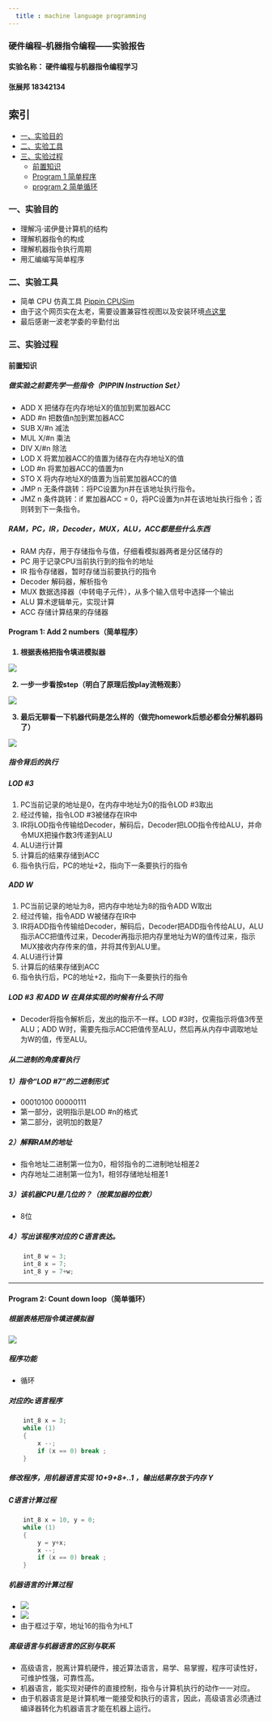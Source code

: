 ```yaml
---
  title : machine language programming
---
```


### 硬件编程–机器指令编程——实验报告

#### 实验名称： 硬件编程与机器指令编程学习
#### 张展邦 18342134

## 索引 ##
* [一、实验目的](#1)
* [二、实验工具](#2)
* [三、实验过程](#3)
	* [前置知识](#4) 
	* [Program 1 简单程序](#5)
	* [program 2 简单循环](#6)

<h3 id="1"> 一、实验目的 </h3>

- 理解冯·诺伊曼计算机的结构
- 理解机器指令的构成
- 理解机器指令执行周期
- 用汇编编写简单程序

<h3 id="2"> 二、实验工具 </h3>

- 简单 CPU 仿真工具 [Pippin CPUSim](http://www.science.smith.edu/~jcardell/Courses/CSC103/CPUsim/cpusim.html)
- 由于这个网页实在太老，需要设置兼容性视图以及安装环境[点这里](https://ks0508.github.io/SE-project/QA1/jre.zip)
- 最后感谢一波老学委的辛勤付出

<h3 id="3"> 三、实验过程 </h3>

<h4 id="4"> 前置知识 </h4>

##### 做实验之前要先学一些指令（PIPPIN Instruction Set）

- ADD X 把储存在内存地址X的值加到累加器ACC
- ADD #n 把数值n加到累加器ACC
- SUB X/#n 减法
- MUL X/#n 乘法
- DIV X/#n 除法
- LOD X 将累加器ACC的值置为储存在内存地址X的值
- LOD #n 将累加器ACC的值置为n
- STO X 将内存地址X的值置为当前累加器ACC的值
- JMP n 无条件跳转：将PC设置为n并在该地址执行指令。
- JMZ n	 条件跳转：if 累加器ACC = 0，将PC设置为n并在该地址执行指令；否则转到下一条指令。

##### RAM，PC，IR，Decoder，MUX，ALU，ACC都是些什么东西

- RAM 内存，用于存储指令与值，仔细看模拟器两者是分区储存的
- PC 用于记录CPU当前执行到的指令的地址
- IR 指令存储器，暂时存储当前要执行的指令
- Decoder 解码器，解析指令
- MUX 数据选择器（中转电子元件），从多个输入信号中选择一个输出
- ALU 算术逻辑单元，实现计算
- ACC 存储计算结果的存储器

<h4 id = "5" > Program 1:  Add 2 numbers（简单程序）<h4>

1. 根据表格把指令填进模拟器

![]( https://github.com/zhangzhanbang/homework/raw/gh-pages/images/machine%20code/program1/p1.png)

2. 一步一步看按step（明白了原理后按play流畅观影）

![](https://github.com/zhangzhanbang/homework/raw/gh-pages/images/machine%20code/program1/p2.png)

3. 最后无聊看一下机器代码是怎么样的（做完homework后想必都会分解机器码了）

![](https://github.com/zhangzhanbang/homework/raw/gh-pages/images/machine%20code/program1/p3.png)

##### 指令背后的执行

##### LOD #3

1. PC当前记录的地址是0，在内存中地址为0的指令LOD #3取出
2. 经过传输，指令LOD #3被储存在IR中
3. IR将LOD指令传输给Decoder，解码后，Decoder把LOD指令传给ALU，并命令MUX把操作数3传递到ALU
4. ALU进行计算
5. 计算后的结果存储到ACC
6. 指令执行后，PC的地址+2，指向下一条要执行的指令

##### ADD W

1. PC当前记录的地址为8，把内存中地址为8的指令ADD W取出
2. 经过传输，指令ADD W被储存在IR中
3. IR将ADD指令传输给Decoder，解码后，Decoder把ADD指令传给ALU，ALU指示ACC把值传过来，Decoder再指示把内存里地址为W的值传过来，指示MUX接收内存传来的值，并将其传到ALU里。
4. ALU进行计算
5. 计算后的结果存储到ACC
6. 指令执行后，PC的地址+2，指向下一条要执行的指令

##### LOD #3 和 ADD W 在具体实现的时候有什么不同

- Decoder将指令解析后，发出的指示不一样。LOD #3时，仅需指示将值3传至ALU；ADD W时，需要先指示ACC把值传至ALU，然后再从内存中调取地址为W的值，传至ALU。

##### 从二进制的角度看执行

##### 1）指令“LOD #7”的二进制形式

- 00010100 00000111
- 第一部分，说明指示是LOD #n的格式
- 第二部分，说明加的数是7

##### 2）解释RAM的地址

- 指令地址二进制第一位为0，相邻指令的二进制地址相差2
- 内存地址二进制第一位为1，相邻存储地址相差1

##### 3）该机器CPU是几位的？（按累加器的位数）

- 8位

##### 4）写出该程序对应的 C语言表达。

```c
	int_8 w = 3;
	int_8 x = 7;
	int_8 y = 7+w;
```

- - - 

<h4 id = "6"> Program 2:  Count down loop（简单循环）<h4>

##### 根据表格把指令填进模拟器

![](https://github.com/zhangzhanbang/homework/raw/gh-pages/images/machine%20code/program2/p2-1.png)

##### 程序功能

- 循环

##### 对应的c语言程序

```c
	int_8 x = 3;
	while (1)
	{
		x --;
		if (x == 0) break ;
	}
```
	
##### 修改程序，用机器语言实现 10+9+8+..1 ，输出结果存放于内存 Y

##### C语言计算过程

```c
	int_8 x = 10, y = 0;
	while (1)
	{
		y = y+x;
		x --;
		if (x == 0) break ;
	}
```

##### 机器语言的计算过程

- ![](https://github.com/zhangzhanbang/homework/raw/gh-pages/images/machine%20code/program2/p2-2.png)
- ![](https://github.com/zhangzhanbang/homework/raw/gh-pages/images/machine%20code/program2/p2-3.png)
- 由于框过于窄，地址16的指令为HLT

##### 高级语言与机器语言的区别与联系

- 高级语言，脱离计算机硬件，接近算法语言，易学、易掌握，程序可读性好，可维护性强，可靠性高。
- 机器语言，能实现对硬件的直接控制，指令与计算机执行的动作一一对应。
- 由于机器语言是是计算机唯一能接受和执行的语言，因此，高级语言必须通过编译器转化为机器语言才能在机器上运行。
